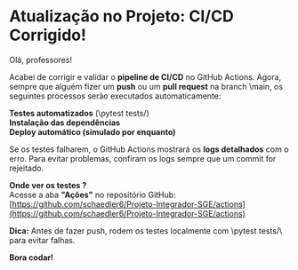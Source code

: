 #  Atualização no Projeto: CI/CD Corrigido!

Olá, professores!

Acabei de corrigir e validar o **pipeline de CI/CD** no GitHub Actions. Agora, sempre que alguém fizer um **push** ou um **pull request** na branch \main\, os seguintes processos serão executados automaticamente:

 **Testes automatizados** (\pytest tests/\)  
 **Instalação das dependências**  
 **Deploy automático (simulado por enquanto)**  

Se os testes falharem, o GitHub Actions mostrará os **logs detalhados** com o erro. Para evitar problemas, confiram os logs sempre que um commit for rejeitado.

 **Onde ver os testes ?**  
Acesse a aba **"Ações"** no repositório GitHub:  
 [https://github.com/schaedler6/Projeto-Integrador-SGE/actions](https://github.com/schaedler6/Projeto-Integrador-SGE/actions)  

 **Dica:** Antes de fazer push, rodem os testes localmente com \pytest tests/\ para evitar falhas.

 **Bora codar!**

